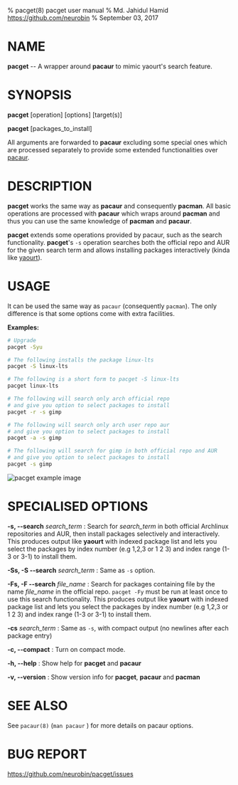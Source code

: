 % pacget(8) pacget user manual
% Md. Jahidul Hamid <https://github.com/neurobin>
% September 03, 2017

# NAME

**pacget** -- A wrapper around **pacaur** to mimic yaourt's search feature.

# SYNOPSIS

**pacget** \[operation] \[options] \[target(s)]

**pacget** \[packages_to_install]

All arguments are forwarded to **pacaur** excluding some special ones which are processed separately to provide some extended functionalities over [pacaur](https://github.com/rmarquis/pacaur).

# DESCRIPTION

**pacget** works the same way as **pacaur** and consequently **pacman**. All basic operations are processed with **pacaur** which wraps around **pacman** and thus you can use the same knowledge of **pacman** and **pacaur**.

**pacget** extends some operations provided by pacaur, such as the search functionality. **pacget**'s `-s` operation searches both the official repo and AUR for the given search term and allows installing packages interactively (kinda like [yaourt](https://github.com/archlinuxfr/yaourt)).

# USAGE

It can be used the same way as `pacaur` (consequently `pacman`). The only difference is that some options come with extra facilities.

**Examples:**

```bash
# Upgrade
pacget -Syu

# The following installs the package linux-lts
pacget -S linux-lts

# The following is a short form to pacget -S linux-lts
pacget linux-lts

# The following will search only arch official repo
# and give you option to select packages to install
pacget -r -s gimp

# The following will search only arch user repo aur
# and give you option to select packages to install
pacget -a -s gimp

# The following will search for gimp in both official repo and AUR
# and give you option to select packages to install
pacget -s gimp
```

![pacget example image](https://neurobin.org/img/pacget-ex.png)


# SPECIALISED OPTIONS

**-s, --search** *search_term*
: Search for *search_term* in both official Archlinux repositories and AUR, then install packages selectively and interactively. This produces output like **yaourt** with indexed package list and lets you select the packages by index number (e.g 1,2,3 or 1 2 3) and index range (1-3 or 3-1) to install them.

**-Ss, -S --search** *search_term*
: Same as `-s` option.

**-Fs, -F --search** *file_name*
: Search for packages containing file by the name *file_name* in the official repo. `pacget -Fy` must be run at least once to use this search functionality. This produces output like **yaourt** with indexed package list and lets you select the packages by index number (e.g 1,2,3 or 1 2 3) and index range (1-3 or 3-1) to install them.

**-cs** *search_term*
: Same as `-s`, with compact output (no newlines after each package entry)

**-c, --compact**
: Turn on compact mode.

**-h, --help**
: Show help for **pacget** and **pacaur**

**-v, --version**
: Show version info for **pacget**, **pacaur** and **pacman**

# SEE ALSO

See `pacaur(8)` (`man pacaur` ) for more details on pacaur options.

# BUG REPORT

<https://github.com/neurobin/pacget/issues>

